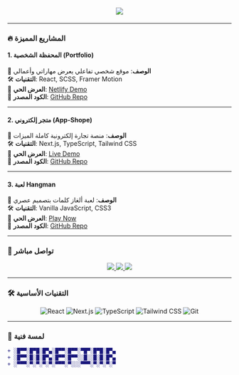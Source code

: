 <h1 align="center">
  <a href="https://git.io/typing-svg">
    <img src="https://readme-typing-svg.demolab.com?font=Roboto+Slab&size=35&duration=4000&pause=1000&color=0EA5E9&center=true&vCenter=true&width=600&lines=مرحباً+👋+أنا+إسلام+فايز;مطور+واجهات+أمامية+متحمس;React+%7C+Next.js+%7C+TypeScript">
  </a>
</h1>

---

### 🔥 **المشاريع المميزة**

#### 1. المحفظة الشخصية (Portfolio)
🎯 **الوصف**: موقع شخصي تفاعلي يعرض مهاراتي وأعمالي  
🛠️ **التقنيات**: React, SCSS, Framer Motion  
🔗 **العرض الحي**: [Netlify Demo](https://portfolio-eslam.netlify.app/)  
📂 **الكود المصدر**: [GitHub Repo](https://github.com/Eslam358/portfolio)  

---

#### 2. متجر إلكتروني (App-Shope)
🎯 **الوصف**: منصة تجارة إلكترونية كاملة الميزات  
🛠️ **التقنيات**: Next.js, TypeScript, Tailwind CSS  
🔗 **العرض الحي**: [Live Demo](https://soft-market.netlify.app/)  
📂 **الكود المصدر**: [GitHub Repo](https://github.com/Eslam358/the-App-shope)  

---

#### 3. لعبة Hangman
🎯 **الوصف**: لعبة ألغاز كلمات بتصميم عصري  
🛠️ **التقنيات**: Vanilla JavaScript, CSS3  
🔗 **العرض الحي**: [Play Now](https://calm-semifreddo-3147d0.netlify.app/)  
📂 **الكود المصدر**: [GitHub Repo](https://github.com/Eslam358/Hangman-Game)  

---

### 📱 **تواصل مباشر**
<p align="center">
  <a href="tel:+201002679358">
    <img src="https://img.shields.io/badge/-%D9%85%D9%83%D8%A7%D9%84%D9%85%D8%A9_%D9%87%D8%A7%D8%AA%D9%81%D9%8A%D8%A9-25D366?style=for-the-badge&logo=whatsapp&logoColor=white&labelColor=25D366&label=%2B20%201002%20679358">
  </a>
  
  <a href="mailto:eslam900aa@gmail.com">
    <img src="https://img.shields.io/badge/-Gmail-EA4335?style=for-the-badge&logo=gmail&logoColor=white">
  </a>
  
  <a href="https://www.linkedin.com/in/eslam-fayez-462181193">
    <img src="https://img.shields.io/badge/-LinkedIn-0A66C2?style=for-the-badge&logo=linkedin&logoColor=white">
  </a>
</p>

---

### 🛠 **التقنيات الأساسية**
<p align="center">
  <img src="https://img.shields.io/badge/React-61DAFB?logo=react&logoColor=000&style=for-the-badge" alt="React">
  <img src="https://img.shields.io/badge/Next.js-000?logo=next.js&logoColor=fff&style=for-the-badge" alt="Next.js">
  <img src="https://img.shields.io/badge/TypeScript-3178C6?logo=typescript&logoColor=fff&style=for-the-badge" alt="TypeScript">
  <img src="https://img.shields.io/badge/Tailwind%20CSS-06B6D4?logo=tailwind-css&logoColor=fff&style=for-the-badge" alt="Tailwind CSS">
  <img src="https://img.shields.io/badge/Git-F05032?logo=git&logoColor=fff&style=for-the-badge" alt="Git">
</p>

---

### 🎨 **لمسة فنية**
```diff
+ ░█▀▀░█▀█░█▀▄░█▀▀░█▀▀░▀█▀░█▀█░█▀▄
+ ░█▀▀░█░█░█▀▄░█▀▀░█▀▀░░█░░█░█░█▀▄
+ ░▀▀▀░▀░▀░▀░▀░▀▀▀░▀░░░▀▀▀░▀░▀░▀░▀
